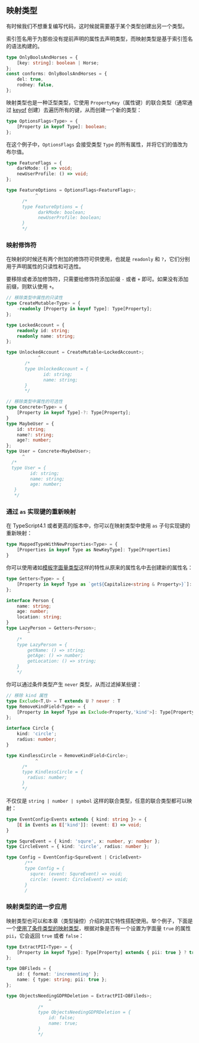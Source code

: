 ## 映射类型

有时候我们不想重复编写代码，这时候就需要基于某个类型创建出另一个类型。

索引签名用于为那些没有提前声明的属性去声明类型，而映射类型是基于索引签名的语法构建的。

```ts
type OnlyBoolsAndHorses = {
    [key: string]: boolean | Horse;
};
const conforms: OnlyBoolsAndHorses = {    
    del: true,
    rodney: false,
};
```

映射类型也是一种泛型类型，它使用 `PropertyKey`（属性键）的联合类型（通常通过 [keyof](https://www.typescriptlang.org/docs/handbook/2/indexed-access-types.html) 创建）去遍历所有的键，从而创建一个新的类型：

```ts
type OptionsFlags<Type> = {
    [Property in keyof Type]: boolean;
};
```

在这个例子中，`OptionsFlags` 会接受类型 `Type` 的所有属性，并将它们的值改为布尔值。

```ts
type FeatureFlags = {
    darkMode: () => void;
    newUserProfile: () => void;
};

type FeatureOptions = OptionsFlags<FeatureFlags>;
		   ^
      /* 
      type FeatureOptions = {
            darkMode: boolean;
            newUserProfile: boolean;
      }     
      */ 
```

### 映射修饰符

在映射的时候还有两个附加的修饰符可供使用，也就是 `readonly` 和 `?`，它们分别用于声明属性的只读性和可选性。

要移除或者添加修饰符，只需要给修饰符添加前缀 `-` 或者 `+` 即可。如果没有添加前缀，则默认使用 `+`。

```ts
// 移除类型中属性的只读性
type CreateMutable<Type> = {
    -readonly [Property in keyof Type]: Type[Property];
};

type LockedAccount = {
    readonly id: string;
    readonly name: string;
};

type UnlockedAccount = CreateMutable<LockedAccount>;
		    ^
       /* 
       type UnlockedAccount = {
              id: string;
              name: string;
       }     
       */ 
```

```ts
// 移除类型中属性的可选性
type Concrete<Type> = {
    [Property in keyof Type]-?: Type[Property];
}
type MaybeUser = {
    id: string;
    name?: string;
    age?: number;
};
type User = Concrete<MaybeUser>;
	  ^
  /* 
  type User = {
         id: string;
         name: string;
         age: number;
   }    
   */ 
```

### 通过 `as` 实现键的重新映射

在 TypeScript4.1 或者更高的版本中，你可以在映射类型中使用 `as` 子句实现键的重新映射：

```ts
type MappedTypeWithNewProperties<Type> = {
    [Properties in keyof Type as NewKeyType]: Type[Properties]
}
```

你可以使用诸如[模板字面量类型](https://www.typescriptlang.org/docs/handbook/2/template-literal-types.html)这样的特性从原来的属性名中去创建新的属性名：

```ts
type Getters<Type> = {
    [Property in keyof Type as `get${Capitalize<string & Property>}`]: () => Type[Property]
};

interface Person {
	name: string;
	age: number;
	location: string;
}
type LazyPerson = Getters<Person>;
		^
	/*
    type LazyPerson = {
        getName: () => string;
        getAge: () => number;
        getLocation: () => string;
    }
    */
```

你可以通过条件类型产生 `never` 类型，从而过滤掉某些键：

```ts
// 移除 kind 属性
type Exclude<T,U> = T extends U ? never : T
type RemoveKindField<Type> = {
    [Property in keyof Type as Exclude<Property,'kind'>]: Type[Property]
};

interface Circle {
    kind: 'circle';
    radius: number;
}

type KindlessCircle = RemoveKindField<Circle>;
		   ^
      /*
      type KindlessCircle = {
      	radius: number;
      }
      */         
```

不仅仅是 `string | number | symbol` 这样的联合类型，任意的联合类型都可以映射：

```ts
type EventConfig<Events extends { kind: string }> = {
    [E in Events as E['kind']]: (event: E) => void;
}

type SqureEvent = { kind: 'squre', x: number, y: number };
type CircleEvent = { kind: 'circle', radius: number };

type Config = EventConfig<SqureEvent | CricleEvent>
	   /**
	   type Config = {
	   	 squre: (event: SqureEvent) => void;
	   	 circle: (event: CircleEvent) => void;
	   }
	   /	
```

### 映射类型的进一步应用

映射类型也可以和本章（类型操控）介绍的其它特性搭配使用。举个例子，下面是一个[使用了条件类型的映射类型](https://www.typescriptlang.org/docs/handbook/2/conditional-types.html)，根据对象是否有一个设置为字面量 `true` 的属性 `pii`，它会返回 `true` 或者 `false`：

```ts
type ExtractPII<Type> = {
    [Property in keyof Type]: Type[Property] extends { pii: true } ? true : false
};

type DBFileds = {
    id: { format: 'incrementing' };
    name: { type: string; pii: true };
};

type ObjectsNeedingGDPRDeletion = ExtractPII<DBFileds>;
				^
            /*
            type ObjectsNeedingGDPRDeletion = {
            	id: false;
            	name: true;
            }
            */        
```